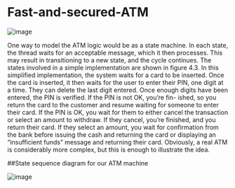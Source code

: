 # Fast-and-secured-ATM

![image](https://user-images.githubusercontent.com/24577149/195977588-b8b8fc9b-447b-4cef-9111-7d8520956070.png)

One way to model the ATM logic would be as a state machine. In each state, the
thread waits for an acceptable message, which it then processes. This may result in
transitioning to a new state, and the cycle continues. The states involved in a simple
implementation are shown in figure 4.3. In this simplified implementation, the system
waits for a card to be inserted. Once the card is inserted, it then waits for the user to
enter their PIN, one digit at a time. They can delete the last digit entered. Once
enough digits have been entered, the PIN is verified. If the PIN is not OK, you’re fin-
ished, so you return the card to the customer and resume waiting for someone to
enter their card. If the PIN is OK, you wait for them to either cancel the transaction or
select an amount to withdraw. If they cancel, you’re finished, and you return their
card. If they select an amount, you wait for confirmation from the bank before issuing
the cash and returning the card or displaying an “insufficient funds” message and
returning their card. Obviously, a real ATM is considerably more complex, but this is
enough to illustrate the idea.

##State sequence diagram for our ATM machine

![image](https://user-images.githubusercontent.com/24577149/195689136-f0f57827-7a46-4326-9467-760843876ad6.png)
